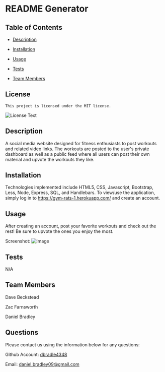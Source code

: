 # README Generator

  ## Table of Contents

  * [Description](#description)

  * [Installation](#installation)

  * [Usage](#usage)

  * [Tests](#tests)

  * [Team Members](#team-members)

  
  ## License 
    
    This project is licensed under the MIT license.
  
  ![License Text](https://img.shields.io/badge/License-MIT-blue.svg)

  ## Description
  A social media website designed for fitness enthusiasts to post workouts and related video links. The workouts are posted to the user's private dashboard as well as a public feed where all users can post their own material and upvote the workouts they like. 

  ## Installation
  Technologies implemented include HTML5, CSS, Javascript, Bootstrap, Less, Node, Express, SQL, and Handlebars. To view/use the application, simply log in to 
https://gym-rats-1.herokuapp.com/ and create an account.
  
  ## Usage
  After creating an account, post your favorite workouts and check out the rest! Be sure to upvote the ones you enjoy the most.
  
  Screenshot: ![image](https://user-images.githubusercontent.com/73002887/110221119-96c35300-7e87-11eb-9661-4acb2332f1dd.png)
  

  ## Tests
  N/A

  ## Team Members
  
  Dave Beckstead
  
  Zac Farnsworth
  
  Daniel Bradley

  ## Questions

  Please contact us using the information below for any questions:
  
  Github Account: [dbradle4348](https://https://github.com/dbradle4348)

  Email: daniel.bradley09@gmail.com
